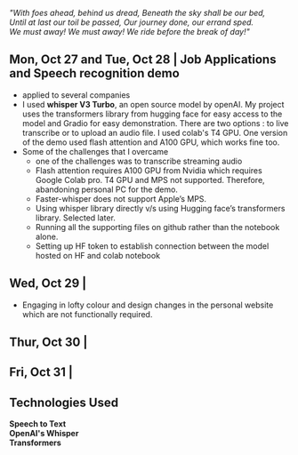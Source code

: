 *"With foes ahead, behind us dread, Beneath the sky shall be our bed,*  
*Until at last our toil be passed, Our journey done, our errand sped.*  
*We must away! We must away! We ride before the break of day!"*  

## Mon, Oct 27 and Tue, Oct 28 | Job Applications and Speech recognition demo 
* applied to several companies  
* I used **whisper V3 Turbo**, an open source model by openAI. My project uses the transformers library from hugging face for easy access to the model and Gradio for easy demonstration. There are two options : to live transcribe or to upload an audio file. I used colab's T4 GPU. One version of the demo used flash attention and A100 GPU, which works fine too.  
* Some of the challenges that I overcame  
    * one of the challenges was to transcribe streaming audio  
    * Flash attention requires A100 GPU from Nvidia which requires Google Colab pro. T4 GPU and MPS not supported. Therefore, abandoning personal PC for the demo.  
    * Faster-whisper does not support Apple’s MPS.
    * Using whisper library directly v/s using Hugging face’s transformers library. Selected later.  
    * Running all the supporting files on github rather than the notebook alone.  
    * Setting up HF token to establish connection between the model hosted on HF and colab notebook  

## Wed, Oct 29 |  
* Engaging in lofty colour and design changes in the personal website which are not functionally required.


## Thur, Oct 30 |  


## Fri, Oct 31 |  


## Technologies Used
**Speech to Text**  
**OpenAI's Whisper**  
**Transformers**  


